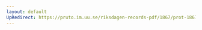 ```yaml
---
layout: default
UpRedirect: https://pruto.im.uu.se/riksdagen-records-pdf/1867/prot-1867--ak--131/prot-1867--ak--131_002.pdf
---
```

